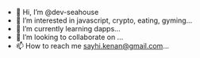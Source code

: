 - 👋 Hi, I’m @dev-seahouse
- 👀 I’m interested in javascript, crypto, eating, gyming...
- 🌱 I’m currently learning dapps...
- 💞️ I’m looking to collaborate on ...
- 📫 How to reach me sayhi.kenan@gmail.com...

<!---
dev-seahouse-snippets/dev-seahouse-snippets is a ✨ special ✨ repository because its `README.md` (this file) appears on your GitHub profile.
You can click the Preview link to take a look at your changes.
--->
